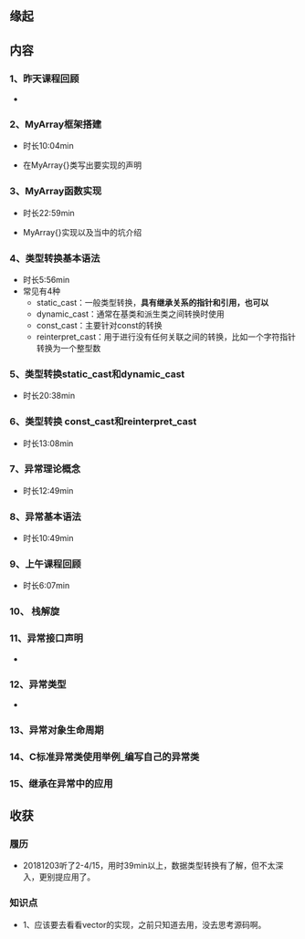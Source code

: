 ## 缘起



## 内容

### 1、昨天课程回顾

+ 

### 2、MyArray框架搭建

+ 时长10:04min

+ 在MyArray{}类写出要实现的声明

### 3、MyArray函数实现

+ 时长22:59min

+ MyArray{}实现以及当中的坑介绍


### 4、类型转换基本语法

+ 时长5:56min
+ 常见有4种
  + static_cast：一般类型转换，**具有继承关系的指针和引用，也可以**
  + dynamic_cast：通常在基类和派生类之间转换时使用
  + const_cast：主要针对const的转换
  + reinterpret_cast：用于进行没有任何关联之间的转换，比如一个字符指针转换为一个整型数

### 5、类型转换static_cast和dynamic_cast

+ 时长20:38min


### 6、类型转换 const_cast和reinterpret_cast

+ 时长13:08min

### 7、异常理论概念

+ 时长12:49min

### 8、异常基本语法

+ 时长10:49min

### 9、上午课程回顾

+ 时长6:07min

### 10、 栈解旋

### 11、异常接口声明

+ 

### 12、异常类型

+ 

### 13、异常对象生命周期

### 14、C标准异常类使用举例_编写自己的异常类

### 15、继承在异常中的应用

## 收获

### 履历

+ 20181203听了2-4/15，用时39min以上，数据类型转换有了解，但不太深入，更别提应用了。

### 知识点

+ 1、应该要去看看vector的实现，之前只知道去用，没去思考源码啊。